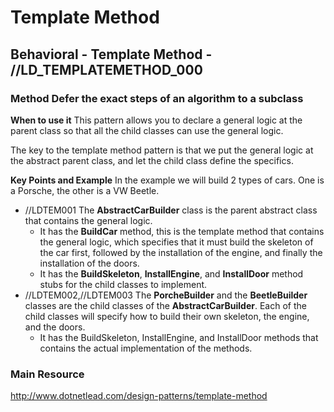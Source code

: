 # Template Method
## Behavioral - Template Method -  //LD_TEMPLATEMETHOD_000
### Method	Defer the exact steps of an algorithm to a subclass

**When to use it**
This pattern allows you to declare a general logic at the parent class so that all the child classes can use the general logic.

The key to the template method pattern is that we put the general logic at the abstract parent class, and let the child class define the specifics.

**Key Points and Example**
In the example we will build 2 types of cars. One is a Porsche, the other is a VW Beetle.

- //LDTEM001 The **AbstractCarBuilder** class is the parent abstract class that contains the general logic.
  - It has the **BuildCar** method, this is the template method that contains the general logic, which specifies that it must build the skeleton of the car first, followed by the installation of the engine, and finally the installation of the doors.
  - It has the **BuildSkeleton**, **InstallEngine**, and **InstallDoor** method stubs for the child classes to implement.
- //LDTEM002,//LDTEM003 The **PorcheBuilder** and the **BeetleBuilder** classes are the child classes of the **AbstractCarBuilder**. Each of the child classes will specify how to build their own skeleton, the engine, and the doors.
  - It has the BuildSkeleton, InstallEngine, and InstallDoor methods that contains the actual implementation of the methods.

### Main Resource
http://www.dotnetlead.com/design-patterns/template-method












